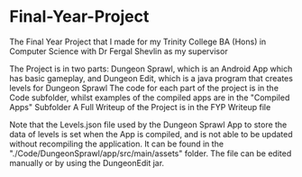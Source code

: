# Final-Year-Project
The Final Year Project that I made for my Trinity College BA (Hons) in Computer Science with Dr Fergal Shevlin as my supervisor

The Project is in two parts: Dungeon Sprawl, which is an Android App which has basic gameplay, and Dungeon Edit, which is a java program that creates levels for Dungeon Sprawl
The code for each part of the project is in the Code subfolder, whilst examples of the compiled apps are in the "Compiled Apps" Subfolder
A Full Writeup of the Project is in the FYP Writeup file

Note that the Levels.json file used by the Dungeon Sprawl App to store the data of levels is set when the App is compiled, and is not able to be updated without recompiling the application. It can be found in the "./Code/DungeonSprawl/app/src/main/assets" folder. The file can be edited manually or by using the DungeonEdit jar. 